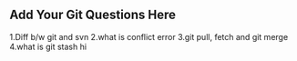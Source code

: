 Add Your Git Questions Here
----------------------------
1.Diff b/w git and svn
2.what is conflict error
3.git pull, fetch and git merge
4.what is git stash
hi
